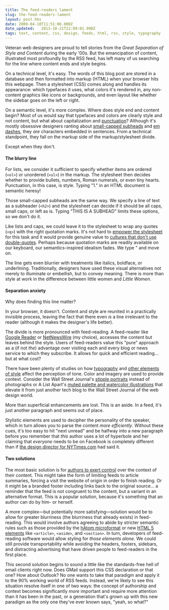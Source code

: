 ```yaml
---
title: The feed-readers lament
slug: the-feed-readers-lament
layout: post.hbs
date: 2009-04-10T11:51:06.000Z
date_updated:   2013-10-21T22:09:02.990Z
tags: text, content, css, design, feeds, html, rss, style, typography
---
```


Veteran web designers are proud to tell stories from the <cite>Great Separation of Style and Content</cite> during the early '00s. But the emancipation of content, illustrated most profoundly by the RSS feed, has left many of us searching for the line where content ends and style begins.<!--more-->

On a technical level, it's easy. The words of this blog post are stored in a database and then formatted into markup (HTML) when your browser hits this webpage. Then a stylesheet (CSS) comes along and handles its appearance: which typefaces it uses, what colors it's rendered in, any non-content graphics like icons or backgrounds, and even layout like whether the sidebar goes on the left or right.

On a semantic level, it's more complex. Where does style end and content begin? Most of us would say that typefaces and colors are clearly style and not content, but what about capitalization and <a href="http://www.markboulton.co.uk/journal/comments/five_simple_steps_to_typesetting_on_the_web_the_right_glyph_for_the_job/">punctuation</a>? Although it's mostly obsessive designers ranting about <a href="http://en.wikipedia.org/wiki/Small_caps">small-capped subheads</a> and <a href="http://en.wikipedia.org/wiki/Em_dash#Em_dash">em dashes</a>, they <em>are</em> characters embedded in sentences. From a technical standpoint, they fall on the markup side of the markup/stylesheet divide.

Except when they don't.

<h4>The blurry line</h4>

For lists, we consider it sufficient to specify whether items are ordered (<code>&lt;ol&gt;</code>) or unordered (<code>&lt;ul&gt;</code>) in the markup. The stylesheet then decides whether to provide bullets, numbers, Roman numerals, or even tiny hearts. Punctuation, in this case, is style. Typing "1." in an HTML document is semantic heresy!

Those small-capped subheads are the same way. We specify a line of text as a subheader (<code>&lt;h2&gt;</code>) and the stylesheet can decide if it should be all caps, small caps, or left as is. Typing "THIS IS A SUBHEAD" limits these options, so we don't do it.

Like lists and caps, we could leave it to the stylesheet to wrap any quotes (<code>&lt;q&gt;</code>) with the right quotation marks. It's not hard to <a href="http://monc.se/kitchen/129/rendering-quotes-with-css">empower the stylesheet</a> for this task and it would provide genuine value to <a href="http://en.wikipedia.org/wiki/Quotation_mark,_non-English_usage">cultures that don't use double-quotes</a>. Perhaps because quotation marks are readily available on our keyboard, our semantics-inspired idealism fades. We type " and move on.

The line gets even blurrier with treatments like italics, boldface, or underlining. Traditionally, designers have used these visual alternatives not merely to illuminate or embellish, but to convey meaning. There is more than style at work in the difference between little women and <cite>Little Women</cite>.

<h4>Separation anxiety</h4>

Why does finding this line matter?

In your browser, it doesn't. Content and style are reunited in a practically invisible process, leaving the fact that there even <em>is</em> a line irrelevant to the reader (although it makes the designer's life better).

The divide is more pronounced with feed-reading.  A feed-reader like <a href="http://www.google.com/reader/">Google Reader</a> or <a href="http://www.newsgator.com/INDIVIDUALS/NETNEWSWIRE/">NetNewsWire</a> (my choice), accesses the content but leaves behind the style. Users of feed-readers value this "pure" approach as a (if not <em>the</em>) advantage over visiting each and every blog or news service to which they subscribe. It allows for quick and efficient reading... but at what cost?

There have been plenty of studies on how <a href="http://www.newsobserver.com/politics/story/1020411.html">typography</a> and <a href="http://ieeexplore.ieee.org/xpl/freeabs_all.jsp?tp=&arnumber=1375314&isnumber=30036">other elements of style</a> affect the perception of tone. Color and imagery are used to provide context. Consider the Wall Street Journal's <a href="http://www.nolinovak.com/">stipple portraits</a> instead of photographs or A List Apart's <a href="http://www.alistapart.com/">muted palette and watercolor illustrations</a> that elevate it from just another tech blog to the Wall Street Journal of the web design world.

<p class="aside">More than superficial enhancements are lost. This is an aside. In a feed, it's just another paragraph and seems out of place.</p>

Stylistic elements are used to decipher the personality of the speaker, which in turn allows you to parse the content <em>more efficiently</em>. Without these cues, it's too easy to hit "next unread" and be halfway into a new paragraph before you remember that <em>this</em> author uses a lot of hyperbole and her claiming that <em>everyone</em> needs to be on Facebook is completely different than if <a href="http://www.subtraction.com/2008/10/30/if-its-too-social-youre-too-old">the design director for NYTimes.com</a> had said it.

<h4>Two solutions</h4>

The most basic solution is for <a href="http://www.43folders.com/2009/04/10/free-me">authors to exert control</a> over the context of their content. This might take the form of limiting feeds to article summaries, forcing a visit the website of origin in order to finish reading. Or it might be a branded footer including links back to the original source... a reminder that the feed is not congruent to the content, but a variant in an alternative format. This is a popular solution, because it's something that an author can do by him- or herself.

A more complex&mdash;but potentially more satisfying&mdash;solution would be to allow for greater blurriness (the blurriness that already exists) in feed-reading. This would involve authors agreeing to abide by stricter semantic rules such as those provided by the <a href="http://microformats.org/wiki/hatom">hAtom microformat</a> or new <a href="http://www.w3.org/TR/html5/semantics.html#semantics">HTML 5 elements</a> like <code>&lt;article&gt;</code>, <code>&lt;aside&gt;</code>, and <code>&lt;section&gt;</code>. In turn, developers of feed-reading software would allow styling for <em>those elements alone</em>. We could still provide transportability while avoiding the headers, footers, sidebars, and distracting advertising that have driven people to feed-readers in the first place.

This second solution begins to sound a little like the standards-free hell of email clients right now. Does GMail support this CSS declaration or that one? How about Outlook? No one wants to take that paradigm and apply it to the 90% working world of RSS feeds. Instead, we're likely to see this situation resolve itself in one of two ways: the concept of authorship and context becomes significantly <em>more</em> important and require more attention than it has been in the past, or a generation that's grown up with this new paradigm as the only one they've ever known says, "yeah, so what?"
